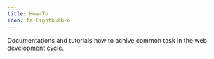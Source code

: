 ```yaml
---
title: How-To
icon: fa-lightbulb-o
---
```


Documentations and tutorials how to achive common task in the web development cycle.
